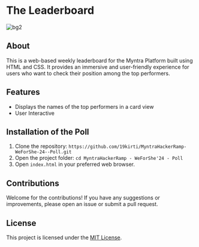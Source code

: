 # The Leaderboard

![bg2](https://github.com/user-attachments/assets/8a4a2112-12f5-46c9-9886-00ffeddcaeb0)


## About  

This is a web-based weekly leaderboard for the Myntra Platform built using HTML and CSS. It provides an immersive and user-friendly experience for users who want to check their position among the top performers.

## Features  

- Displays the names of the top performers in a card view
- User Interactive

## Installation of the Poll 

1. Clone the repository: `https://github.com/19kirti/MyntraHackerRamp-WeForShe-24--Poll.git`
2. Open the project folder: `cd MyntraHackerRamp - WeForShe'24 - Poll`
3. Open `index.html` in your preferred web browser.

## Contributions

Welcome for the contributions! If you have any suggestions or improvements, please open an issue or submit a pull request.

## License

This project is licensed under the [MIT License](LICENSE).
